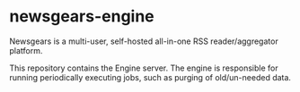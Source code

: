 <link rel="stylesheet" type="text/css" href="style.css">

# newsgears-engine

Newsgears is a multi-user, self-hosted all-in-one RSS reader/aggregator platform.

This repository contains the Engine server. The engine is responsible for running periodically executing jobs, such as purging of old/un-needed data.
